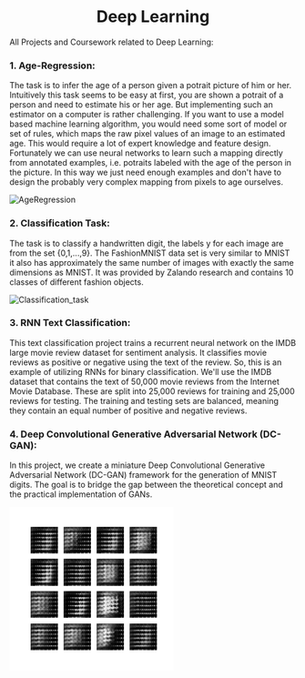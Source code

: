 <h1 align="center"> Deep Learning </h1>

All Projects and Coursework related to Deep Learning:

### 1. Age-Regression:  
The task is to infer the age of a person given a potrait picture of him or her. Intuitively this task seems to be easy at first, you are shown a potrait of a person and need to estimate his or her age. But implementing such an estimator on a computer is rather challenging. If you want to use a model based machine learning algorithm, you would need some sort of model or set of rules, which maps the raw pixel values of an image to an estimated age. This would require a lot of expert knowledge and feature design. Fortunately we can use neural networks to learn such a mapping directly from annotated examples, i.e. potraits labeled with the age of the person in the picture. In this way we just need enough examples and don't have to design the probably very complex mapping from pixels to age ourselves.  

 ![AgeRegression](https://user-images.githubusercontent.com/12089275/90393239-a23c6180-e090-11ea-91b8-d5e0176de857.png)


### 2. Classification Task:
The task is to classify a handwritten digit, the labels y for each image are from the set {0,1,...,9}. The FashionMNIST data set is very similar to MNIST it also has approximately the same number of images with exactly the same dimensions as MNIST. It was provided by Zalando research and contains 10 classes of different fashion objects.

 ![Classification_task](https://user-images.githubusercontent.com/12089275/90393243-a4062500-e090-11ea-9315-0faa79b62a39.png)


### 3. RNN Text Classification:
This text classification project trains a recurrent neural network on the IMDB large movie review dataset for sentiment analysis. It classifies movie reviews as positive or negative using the text of the review. So, this is an example of utilizing RNNs for binary classification.
We'll use the IMDB dataset that contains the text of 50,000 movie reviews from the Internet Movie Database. These are split into 25,000 reviews for training and 25,000 reviews for testing. The training and testing sets are balanced, meaning they contain an equal number of positive and negative reviews.


### 4. Deep Convolutional Generative Adversarial Network (DC-GAN): 
In this project, we create a miniature Deep Convolutional Generative Adversarial Network (DC-GAN) framework for the generation of MNIST digits. The goal is to bridge the gap between the theoretical concept and the practical implementation of GANs.

![alt-text](https://github.com/SoumyadeepB/DeepLearning/blob/master/DC_GAN/dcgan.gif)
